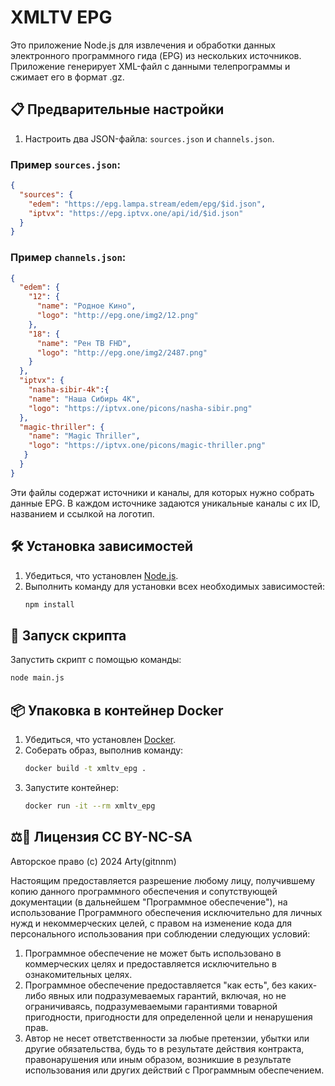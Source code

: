 
# XMLTV EPG

Это приложение Node.js для извлечения и обработки данных электронного программного гида (EPG) из нескольких источников. Приложение генерирует XML-файл с данными телепрограммы и сжимает его в формат .gz.

## 📋 Предварительные настройки

1. Настроить два JSON-файла: `sources.json` и `channels.json`.

### Пример `sources.json`:
```json
{
  "sources": {
    "edem": "https://epg.lampa.stream/edem/epg/$id.json",
    "iptvx": "https://epg.iptvx.one/api/id/$id.json"
  }
}
```

### Пример `channels.json`:
```json
{
  "edem": {
    "12": {
      "name": "Родное Кино",
      "logo": "http://epg.one/img2/12.png"
    },
    "18": {
      "name": "Рен ТВ FHD",
      "logo": "http://epg.one/img2/2487.png"
    }
  },
  "iptvx": {
    "nasha-sibir-4k":{
    "name": "Наша Сибирь 4K",
    "logo": "https://iptvx.one/picons/nasha-sibir.png"
  },
  "magic-thriller": {
    "name": "Magic Thriller",
    "logo": "https://iptvx.one/picons/magic-thriller.png"
   }
  }
}
```

Эти файлы содержат источники и каналы, для которых нужно собрать данные EPG. В каждом источнике задаются уникальные каналы с их ID, названием и ссылкой на логотип.

## 🛠️ Установка зависимостей

1. Убедиться, что установлен [Node.js](https://nodejs.org/).
2. Выполнить команду для установки всех необходимых зависимостей:
   ```bash
   npm install
   ```

## 🚀 Запуск скрипта

   Запустить скрипт с помощью команды:
   ```bash
   node main.js
   ```

## 📦 Упаковка в контейнер Docker

1. Убедиться, что установлен [Docker](https://www.docker.com/).
2. Соберать образ, выполнив команду:
   ```bash
   docker build -t xmltv_epg .
   ```
3. Запустите контейнер:
   ```bash
   docker run -it --rm xmltv_epg
   ```
## ⚖️📜 Лицензия CC BY-NC-SA

Авторское право (c) 2024 Arty(gitnnm)

Настоящим предоставляется разрешение любому лицу, получившему копию данного программного обеспечения и сопутствующей документации (в дальнейшем "Программное обеспечение"), на использование Программного обеспечения исключительно для личных нужд и некоммерческих целей, с правом на изменение кода для персонального использования при соблюдении следующих условий:

1. Программное обеспечение не может быть использовано в коммерческих целях и предоставляется исключительно в ознакомительных целях.
2. Программное обеспечение предоставляется "как есть", без каких-либо явных или подразумеваемых гарантий, включая, но не ограничиваясь, подразумеваемыми гарантиями товарной пригодности, пригодности для определенной цели и ненарушения прав.
3. Автор не несет ответственности за любые претензии, убытки или другие обязательства, будь то в результате действия контракта, правонарушения или иным образом, возникшие в результате использования или других действий с Программным обеспечением.


